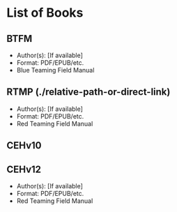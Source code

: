 # List of Books

## BTFM 
- Author(s): [If available]
- Format: PDF/EPUB/etc.
- Blue Teaming Field Manual

## RTMP (./relative-path-or-direct-link)
- Author(s): [If available]
- Format: PDF/EPUB/etc.
- Red Teaming Field Manual

## CEHv10 
## CEHv12
- Author(s): [If available]
- Format: PDF/EPUB/etc.
- Red Teaming Field Manual

